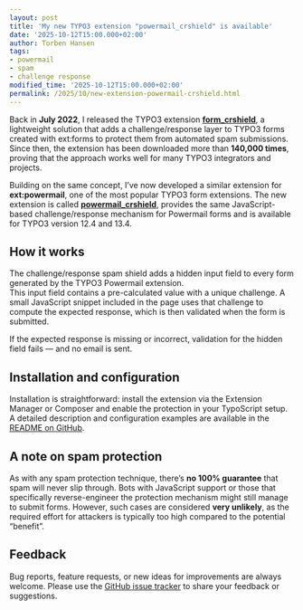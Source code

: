 ```yaml
---
layout: post
title: 'My new TYPO3 extension "powermail_crshield" is available'
date: '2025-10-12T15:00.000+02:00'
author: Torben Hansen
tags:
- powermail
- spam
- challenge response
modified_time: '2025-10-12T15:00.000+02:00'
permalink: /2025/10/new-extension-powermail-crshield.html
---
```


Back in **July 2022**, I released the TYPO3 extension [**form_crshield**](https://extensions.typo3.org/extension/form_crshield), 
a lightweight solution that adds a challenge/response layer to TYPO3 forms created with ext:forms to protect them from
automated spam submissions. Since then, the extension has been downloaded more than **140,000 times**, proving that the
approach works well for many TYPO3 integrators and projects.

Building on the same concept, I’ve now developed a similar extension for **ext:powermail**, one of the most popular
TYPO3 form extensions. The new extension is called [**powermail_crshield**](https://extensions.typo3.org/extension/powermail_crshield), 
provides the same JavaScript-based challenge/response mechanism for Powermail forms and is available for TYPO3 version 
12.4 and 13.4.

## How it works

The challenge/response spam shield adds a hidden input field to every form generated by the TYPO3 Powermail extension.  
This input field contains a pre-calculated value with a unique challenge. A small JavaScript snippet included in the 
page uses that challenge to compute the expected response, which is then validated when the form is submitted.

If the expected response is missing or incorrect, validation for the hidden field fails — and no email is sent.

## Installation and configuration

Installation is straightforward: install the extension via the Extension Manager or Composer and enable the protection
in your TypoScript setup. A detailed description and configuration examples are available in the 
[README on GitHub](https://github.com/derhansen/powermail_crshield/blob/main/README.md).

## A note on spam protection

As with any spam protection technique, there’s **no 100% guarantee** that spam will never slip through. Bots with
JavaScript support or those that specifically reverse-engineer the protection mechanism might still manage to submit 
forms. However, such cases are considered **very unlikely**, as the required effort for attackers is typically too high
compared to the potential “benefit”.

## Feedback

Bug reports, feature requests, or new ideas for improvements are always welcome. 
Please use the [GitHub issue tracker](https://github.com/derhansen/powermail_crshield/issues) to share your feedback or
suggestions.

